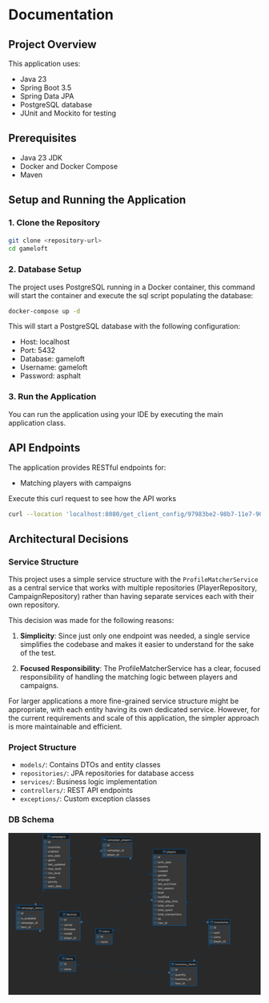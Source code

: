 # Documentation

## Project Overview

This application uses:

- Java 23
- Spring Boot 3.5
- Spring Data JPA
- PostgreSQL database
- JUnit and Mockito for testing

## Prerequisites

- Java 23 JDK
- Docker and Docker Compose
- Maven

## Setup and Running the Application

### 1. Clone the Repository

```bash
git clone <repository-url>
cd gameloft
```

### 2. Database Setup

The project uses PostgreSQL running in a Docker container, this command will start the container and execute the sql script populating the database:

```bash
docker-compose up -d
```

This will start a PostgreSQL database with the following configuration:
- Host: localhost
- Port: 5432
- Database: gameloft
- Username: gameloft
- Password: asphalt


### 3. Run the Application
You can run the application using your IDE by executing the main application class.

## API Endpoints

The application provides RESTful endpoints for:
- Matching players with campaigns

Execute this curl request to see how the API works

```bash
curl --location 'localhost:8080/get_client_config/97983be2-98b7-11e7-90cf-082e5f28d836'
```

## Architectural Decisions

### Service Structure

This project uses a simple service structure with the `ProfileMatcherService` as a central service that works with multiple repositories (PlayerRepository, CampaignRepository) 
rather than having separate services each with their own repository.

This decision was made for the following reasons:

1. **Simplicity**: Since just only one endpoint was needed, a single service simplifies the codebase and makes it easier to understand for the sake of the test.

2. **Focused Responsibility**: The ProfileMatcherService has a clear, focused responsibility of handling the matching logic between players and campaigns.

For larger applications a more fine-grained service structure might be appropriate, with each entity having its own dedicated service. However, for the current requirements and scale of this application, the simpler approach is more maintainable and efficient.

### Project Structure

- `models/`: Contains DTOs and entity classes
- `repositories/`: JPA repositories for database access
- `services/`: Business logic implementation
- `controllers/`: REST API endpoints
- `exceptions/`: Custom exception classes

### DB Schema
![Database Schema](images/db_schema.png)
